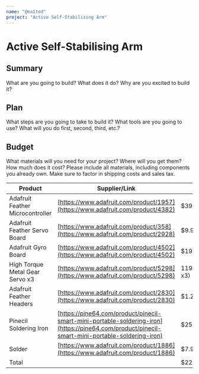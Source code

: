 ```yaml
---
name: "@ma1ted"
project: "Active Self-Stabilising Arm"
---
```


# Active Self-Stabilising Arm

## Summary

What are you going to build? What does it do? Why are you excited to build it?

## Plan

What steps are you going to take to build it? What tools are you going to use? What will you do first, second, third, etc.?

## Budget

What materials will you need for your project? Where will you get them? How much does it cost? Please include all materials, including components you already own. Make sure to factor in shipping costs and sales tax.

| Product         | Supplier/Link                         | Cost   |
| --------------- | ------------------------------------- | ------ |
| Adafruit Feather Microcontroller | [https://www.adafruit.com/product/1957](https://www.adafruit.com/product/4382) | $39.95 |
| Adafruit Feather Servo Board | [https://www.adafruit.com/product/358](https://www.adafruit.com/product/2928) | $9.95 |
| Adafruit Gyro Board | [https://www.adafruit.com/product/4502](https://www.adafruit.com/product/4502) | $19.95 |
| High Torque Metal Gear Servo x3 | [https://www.adafruit.com/product/5298](https://www.adafruit.com/product/5298) | $119.85 ($39.95 x3) |
| Adafruit Feather Headers | [https://www.adafruit.com/product/2830](https://www.adafruit.com/product/2830) | $1.25 |
| Pinecil Soldering Iron | [https://pine64.com/product/pinecil-smart-mini-portable-soldering-iron](https://pine64.com/product/pinecil-smart-mini-portable-soldering-iron) | $25.99 |
| Solder | [https://www.adafruit.com/product/1886](https://www.adafruit.com/product/1886) | $7.95 |
| Total | | $224.89 |
